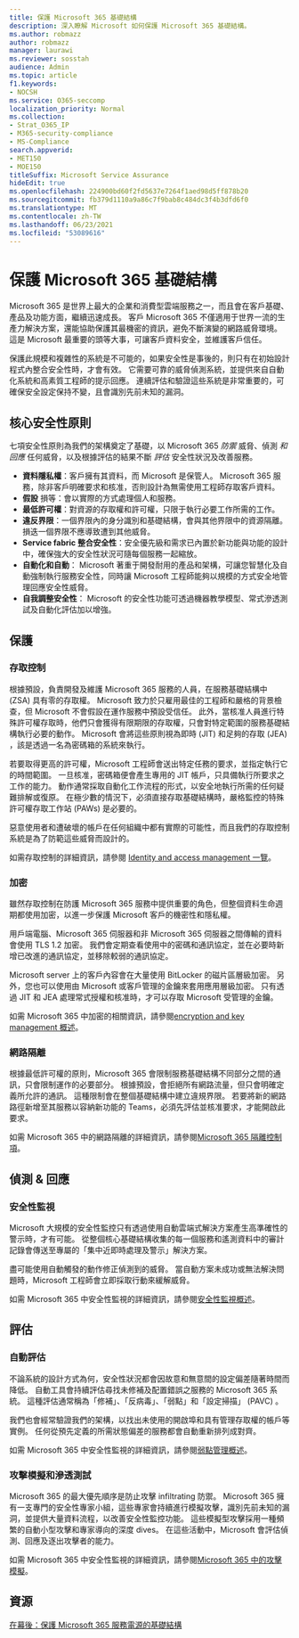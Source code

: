 ```yaml
---
title: 保護 Microsoft 365 基礎結構
description: 深入瞭解 Microsoft 如何保護 Microsoft 365 基礎結構。
ms.author: robmazz
author: robmazz
manager: laurawi
ms.reviewer: sosstah
audience: Admin
ms.topic: article
f1.keywords:
- NOCSH
ms.service: O365-seccomp
localization_priority: Normal
ms.collection:
- Strat_O365_IP
- M365-security-compliance
- MS-Compliance
search.appverid:
- MET150
- MOE150
titleSuffix: Microsoft Service Assurance
hideEdit: true
ms.openlocfilehash: 224900bd60f2fd5637e7264f1aed98d5ff878b20
ms.sourcegitcommit: fb379d1110a9a86c7f9bab8c484dc3f4b3dfd6f0
ms.translationtype: MT
ms.contentlocale: zh-TW
ms.lasthandoff: 06/23/2021
ms.locfileid: "53089616"
---
```

# <a name="securing-the-microsoft-365-infrastructure"></a>保護 Microsoft 365 基礎結構

Microsoft 365 是世界上最大的企業和消費型雲端服務之一，而且會在客戶基礎、產品及功能方面，繼續迅速成長。 客戶 Microsoft 365 不僅適用于世界一流的生產力解決方案，還能協助保護其最機密的資訊，避免不斷演變的網路威脅環境。 這是 Microsoft 最重要的頭等大事，可讓客戶資料安全，並維護客戶信任。

保護此規模和複雜性的系統是不可能的，如果安全性是事後的，則只有在初始設計程式內整合安全性時，才會有效。 它需要可靠的威脅偵測系統，並提供來自自動化系統和高素質工程師的提示回應。 連續評估和驗證這些系統是非常重要的，可確保安全設定保持不變，且會識別先前未知的漏洞。

## <a name="core-security-principles"></a>核心安全性原則

七項安全性原則為我們的架構奠定了基礎，以 Microsoft 365 *防禦* 威脅、偵測 *和回應* 任何威脅，以及根據評估的結果不斷 *評估* 安全性狀況及改善服務。

- **資料隱私權**：客戶擁有其資料，而 Microsoft 是保管人。 Microsoft 365 服務，除非客戶明確要求和核准，否則設計為無需使用工程師存取客戶資料。
- **假設** 損等：會以實際的方式處理個人和服務。
- **最低許可權**：對資源的存取權和許可權，只限于執行必要工作所需的工作。
- **違反界限**：一個界限內的身分識別和基礎結構，會與其他界限中的資源隔離。 損迭一個界限不應導致遭到其他威脅。
- **Service fabric 整合安全性**：安全優先級和需求已內置於新功能與功能的設計中，確保強大的安全性狀況可隨每個服務一起縮放。
- **自動化和自動**： Microsoft 著重于開發耐用的產品和架構，可讓您智慧化及自動強制執行服務安全性，同時讓 Microsoft 工程師能夠以規模的方式安全地管理回應安全性威脅。
- **自我調整安全性**： Microsoft 的安全性功能可透過機器教學模型、常式滲透測試及自動化評估加以增強。

## <a name="protection"></a>保護

### <a name="access-control"></a>存取控制

根據預設，負責開發及維護 Microsoft 365 服務的人員，在服務基礎結構中 (ZSA) 具有零的存取權。 Microsoft 致力於只雇用最佳的工程師和嚴格的背景檢查，但 Microsoft 不會假設在運作服務中預設受信任。 此外，當核准人員進行特殊許可權存取時，他們只會獲得有限期限的存取權，只會對特定範圍的服務基礎結構執行必要的動作。 Microsoft 會將這些原則視為即時 (JIT) 和足夠的存取 (JEA) ，該是透過一名為密碼箱的系統來執行。

若要取得更高的許可權，Microsoft 工程師會送出特定任務的要求，並指定執行它的時間範圍。 一旦核准，密碼箱便會產生專用的 JIT 帳戶，只具備執行所要求之工作的能力。 動作通常採取自動化工作流程的形式，以安全地執行所需的任何疑難排解或復原。 在極少數的情況下，必須直接存取基礎結構時，嚴格監控的特殊許可權存取工作站 (PAWs) 是必要的。

惡意使用者和遭破壞的帳戶在任何組織中都有實際的可能性，而且我們的存取控制系統是為了防範這些威脅而設計的。

如需存取控制的詳細資訊，請參閱 [Identity and access management 一覽](assurance-identity-and-access-management.md)。

### <a name="encryption"></a>加密

雖然存取控制在防護 Microsoft 365 服務中提供重要的角色，但整個資料生命週期都使用加密，以進一步保護 Microsoft 客戶的機密性和隱私權。

用戶端電腦、Microsoft 365 伺服器和非 Microsoft 365 伺服器之間傳輸的資料會使用 TLS 1.2 加密。 我們會定期查看使用中的密碼和通訊協定，並在必要時新增已改進的通訊協定，並移除較弱的通訊協定。

Microsoft server 上的客戶內容會在大量使用 BitLocker 的磁片區層級加密。 另外，您也可以使用由 Microsoft 或客戶管理的金鑰來套用應用層級加密。 只有透過 JIT 和 JEA 處理常式授權和核准時，才可以存取 Microsoft 受管理的金鑰。

如需 Microsoft 365 中加密的相關資訊，請參閱[encryption and key management 概述](assurance-encryption.md)。

### <a name="network-isolation"></a>網路隔離

根據最低許可權的原則，Microsoft 365 會限制服務基礎結構不同部分之間的通訊，只會限制運作的必要部分。 根據預設，會拒絕所有網路流量，但只會明確定義所允許的通訊。 這種限制會在整個基礎結構中建立違規界限。 若要將新的網路路徑新增至其服務以容納新功能的 Teams，必須先評估並核准要求，才能開啟此要求。

如需 Microsoft 365 中的網路隔離的詳細資訊，請參閱[Microsoft 365 隔離控制項](/microsoft-365/enterprise/microsoft-365-isolation-controls)。

## <a name="detection--response"></a>偵測 & 回應

### <a name="security-monitoring"></a>安全性監視

Microsoft 大規模的安全性監控只有透過使用自動雲端式解決方案產生高準確性的警示時，才有可能。 從整個核心基礎結構收集的每一個服務和遙測資料中的審計記錄會傳送至專屬的「集中近即時處理及警示」解決方案。

盡可能使用自動觸發的動作修正偵測到的威脅。 當自動方案未成功或無法解決問題時，Microsoft 工程師會立即採取行動來緩解威脅。

如需 Microsoft 365 中安全性監視的詳細資訊，請參閱[安全性監視概述](assurance-security-monitoring.md)。

## <a name="assessment"></a>評估

### <a name="automated-assessments"></a>自動評估

不論系統的設計方式為何，安全性狀況都會因故意和無意間的設定偏差隨著時間而降低。 自動工具會持續評估尋找未修補及配置錯誤之服務的 Microsoft 365 系統。 這種評估通常稱為「修補」、「反病毒」、「弱點」和「設定掃描」 (PAVC) 。

我們也會經常驗證我們的架構，以找出未使用的開啟埠和具有管理存取權的帳戶等實例。 任何從預先定義的所需狀態偏差的服務都會自動重新排列成對齊。

如需 Microsoft 365 中安全性監視的詳細資訊，請參閱[弱點管理概述](assurance-vulnerability-management.md)。

### <a name="attack-simulation-and-penetration-testing"></a>攻擊模擬和滲透測試

Microsoft 365 的最大優先順序是防止攻擊 infiltrating 防禦。 Microsoft 365 擁有一支專門的安全性專家小組，這些專家會持續進行模擬攻擊，識別先前未知的漏洞，並提供大量資料流程，以改善安全性監控功能。 這些模擬型攻擊採用一種頻繁的自動小型攻擊和專家導向的深度 dives。 在這些活動中，Microsoft 會評估偵測、回應及逐出攻擊者的能力。

如需 Microsoft 365 中安全性監視的詳細資訊，請參閱[Microsoft 365 中的攻擊模擬](assurance-monitoring-and-testing.md)。

## <a name="resources"></a>資源

[在幕後：保護 Microsoft 365 服務電源的基礎結構](https://download.microsoft.com/download/c/4/5/c45b197e-f0d9-4f40-bd5f-ed8fc7d0cd8c/M365DCSecurityIntro_Whitepaper.pdf)
